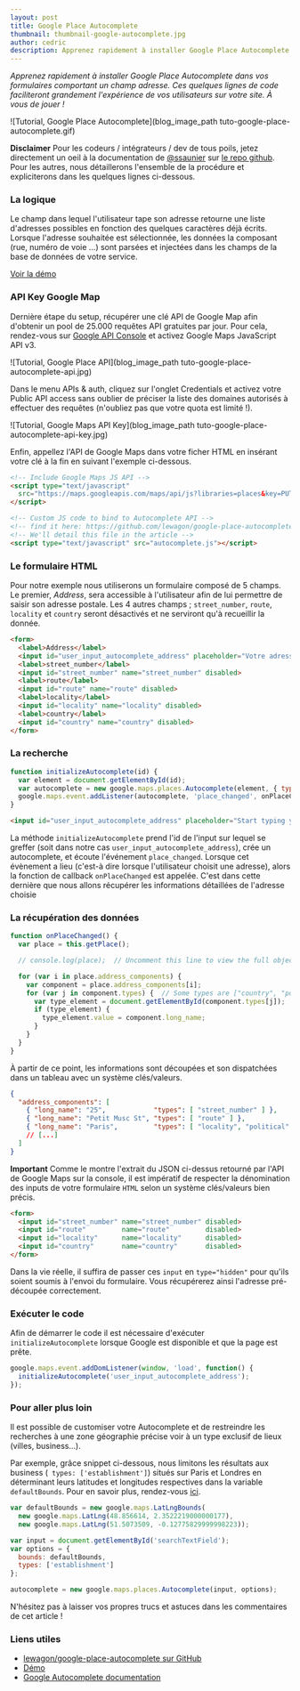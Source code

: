 ```yaml
---
layout: post
title: Google Place Autocomplete
thumbnail: thumbnail-google-autocomplete.jpg
author: cedric
description: Apprenez rapidement à installer Google Place Autocomplete dans vos formulaires comportant une adresse. Ces quelques lignes de code faciliteront grandement l'expérience de vos utilisateurs sur votre site. À vous de jouer !
---
```


*Apprenez rapidement à installer Google Place Autocomplete dans vos formulaires comportant un champ adresse. Ces quelques lignes de code faciliteront grandement l'expérience de vos utilisateurs sur votre site. À vous de jouer !*

![Tutorial, Google Place Autocomplete](blog_image_path tuto-google-place-autocomplete.gif)

**Disclaimer** Pour les codeurs / intégrateurs / dev de tous poils, jetez directement un oeil à la documentation de [@ssaunier](https://twitter.com/ssaunier) sur [le repo github](https://github.com/lewagon/google-place-autocomplete). Pour les autres, nous détaillerons l'ensemble de la procédure et expliciterons dans les quelques lignes ci-dessous.

### La logique

Le champ dans lequel l'utilisateur tape son adresse retourne une liste d'adresses possibles en fonction des quelques caractères déjà écrits. Lorsque l'adresse souhaitée est sélectionnée, les données la composant (rue, numéro de voie ...) sont parsées et injectées dans les champs de la base de données de votre service.

[Voir la démo](http://lewagon.github.io/google-place-autocomplete/)

### API Key Google Map

Dernière étape du setup, récupérer une clé API de Google Map afin d'obtenir un pool de 25.000 requêtes API gratuites par jour. Pour cela, rendez-vous sur [Google API Console](https://code.google.com/apis/console) et activez Google Maps JavaScript API v3.

![Tutorial, Google Place API](blog_image_path tuto-google-place-autocomplete-api.jpg)

Dans le menu APIs & auth, cliquez sur l'onglet Credentials et activez votre Public API access sans oublier de préciser la liste des domaines autorisés à effectuer des requêtes (n'oubliez pas que votre quota est limité !).

![Tutorial, Google Maps API Key](blog_image_path tuto-google-place-autocomplete-api-key.jpg)

Enfin, appellez l'API de Google Maps dans votre ficher HTML en insérant votre clé à la fin en suivant l'exemple ci-dessous.


```html
<!-- Include Google Maps JS API -->
<script type="text/javascript"
  src="https://maps.googleapis.com/maps/api/js?libraries=places&key=PUT_YOUR_OWN_KEY_HERE">
</script>

<!-- Custom JS code to bind to Autocomplete API -->
<!-- find it here: https://github.com/lewagon/google-place-autocomplete/blob/gh-pages/autocomplete.js -->
<!-- We'll detail this file in the article -->
<script type="text/javascript" src="autocomplete.js"></script>
```

### Le formulaire HTML

Pour notre exemple nous utiliserons un formulaire composé de 5 champs. Le premier, *Address*, sera accessible à l'utilisateur afin de lui permettre de saisir son adresse postale. Les 4 autres champs ; `street_number`, `route`, `locality` et `country` seront désactivés et ne serviront qu'à recueillir la donnée.

```html
<form>
  <label>Address</label>
  <input id="user_input_autocomplete_address" placeholder="Votre adresse...">
  <label>street_number</label>
  <input id="street_number" name="street_number" disabled>
  <label>route</label>
  <input id="route" name="route" disabled>
  <label>locality</label>
  <input id="locality" name="locality" disabled>
  <label>country</label>
  <input id="country" name="country" disabled>
</form>
```

### La recherche

```js
function initializeAutocomplete(id) {
  var element = document.getElementById(id);
  var autocomplete = new google.maps.places.Autocomplete(element, { types: ['geocode'] });
  google.maps.event.addListener(autocomplete, 'place_changed', onPlaceChanged);
}
```

```html
<input id="user_input_autocomplete_address" placeholder="Start typing your address...">
```

La méthode ```initializeAutocomplete``` prend l'id de l'input sur lequel se greffer (soit dans notre cas ```user_input_autocomplete_address```), crée un autocomplete, et écoute l'événement ```place_changed```. Lorsque cet évènement a lieu (c'est-à dire lorsque l'utilisateur choisit une adresse), alors la fonction de callback ```onPlaceChanged``` est appelée. C'est dans cette dernière que nous allons récupérer les informations détaillées de l'adresse choisie

### La récupération des données

```js
function onPlaceChanged() {
  var place = this.getPlace();

  // console.log(place);  // Uncomment this line to view the full object returned by Google API.

  for (var i in place.address_components) {
    var component = place.address_components[i];
    for (var j in component.types) {  // Some types are ["country", "political"]
      var type_element = document.getElementById(component.types[j]);
      if (type_element) {
        type_element.value = component.long_name;
      }
    }
  }
}
```

À partir de ce point, les informations sont découpées et son dispatchées dans un tableau avec un système clés/valeurs.

```json
{
  "address_components": [
    { "long_name": "25",            "types": [ "street_number" ] },
    { "long_name": "Petit Musc St", "types": [ "route" ] },
    { "long_name": "Paris",         "types": [ "locality", "political" ] }
    // [...]
  ]
}
```

**Important** Comme le montre l'extrait du JSON ci-dessus retourné par l'API de Google Maps sur la console, il est impératif de respecter la dénomination des inputs de votre formulaire ```HTML``` selon un système clés/valeurs bien précis.

```html
<form>
  <input id="street_number" name="street_number" disabled>
  <input id="route"         name="route"         disabled>
  <input id="locality"      name="locality"      disabled>
  <input id="country"       name="country"       disabled>
</form>
```

Dans la vie réelle, il suffira de passer ces `input` en `type="hidden"` pour qu'ils soient soumis à
l'envoi du formulaire. Vous récupérerez ainsi l'adresse pré-découpée correctement.

### Exécuter le code

Afin de démarrer le code il est nécessaire d'exécuter ```initializeAutocomplete``` lorsque Google est disponible et que la page est prête.

```js
google.maps.event.addDomListener(window, 'load', function() {
  initializeAutocomplete('user_input_autocomplete_address');
});
```

### Pour aller plus loin

Il est possible de customiser votre Autocomplete et de restreindre les recherches à une zone géographie précise voir à un type exclusif de lieux (villes, business...).

Par exemple, grâce snippet ci-dessous, nous limitons les résultats aux business (``` types: ['establishment']```) situés sur Paris et Londres en déterminant leurs latitudes et longitudes respectives dans la variable ```defaultBounds```. Pour en savoir plus, rendez-vous [ici](https://developers.google.com/maps/documentation/javascript/places-autocomplete).

```js
var defaultBounds = new google.maps.LatLngBounds(
  new google.maps.LatLng(48.856614, 2.3522219000000177),
  new google.maps.LatLng(51.5073509, -0.12775829999998223));

var input = document.getElementById('searchTextField');
var options = {
  bounds: defaultBounds,
  types: ['establishment']
};

autocomplete = new google.maps.places.Autocomplete(input, options);
```

N'hésitez pas à laisser vos propres trucs et astuces dans les commentaires de cet article !

### Liens utiles

- [lewagon/google-place-autocomplete sur GitHub](https://github.com/lewagon/google-place-autocomplete)
- [Démo](http://lewagon.github.io/google-place-autocomplete/)
- [Google Autocomplete documentation](https://developers.google.com/maps/documentation/javascript/places-autocomplete)


